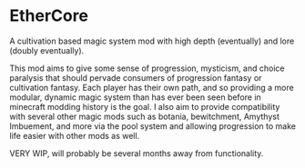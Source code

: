 # EtherCore
A cultivation based magic system mod with high depth (eventually) and lore (doubly eventually).

This mod aims to give some sense of progression, mysticism, and choice paralysis that should pervade consumers of progression fantasy or cultivation fantasy. Each player has their own path, and so providing a more modular, dynamic magic system than has ever been seen before in minecraft modding history is the goal. I also aim to provide compatibility with several other magic mods such as botania, bewitchment, Amythyst Imbuement, and more via the pool system and allowing progression to make life easier with other mods as well. 

VERY WIP, will probably be several months away from functionality.
